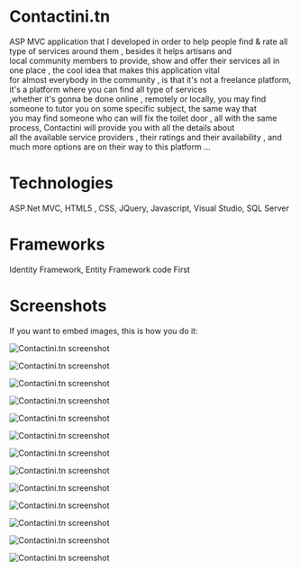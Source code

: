 # Contactini.tn

ASP MVC application that I developed in order to help people find & rate all type of services around them , besides it helps artisans and  
local community members to provide, show and offer their services all in one place , the cool idea that makes this application vital  
for almost everybody in the community , is that it's not a freelance platform, it's a platform where you can find all type of services  
,whether it's gonna be done online , remotely or locally, you may find someone to tutor you on some specific subject, the same way that  
you may find someone who can will fix the toilet door , all with the same process, Contactini will provide you with all the details about  
all the available service providers , their ratings and their availability , and much more options are on their way to this platform ...  

# Technologies 

ASP.Net MVC, HTML5 , CSS, JQuery, Javascript, Visual Studio, SQL Server  

# Frameworks  

Identity Framework, Entity Framework code First  

# Screenshots  

If you want to embed images, this is how you do it:

![Contactini.tn screenshot](https://i.ibb.co/k5MbBBN/acc-missions2.png)  

![Contactini.tn screenshot](https://i.ibb.co/XjS7Xms/add-mission.png)  

![Contactini.tn screenshot](https://i.ibb.co/sVsTP3q/candidature.png)  

![Contactini.tn screenshot](https://i.ibb.co/R0N4HgB/Contact-Prestataire.png)  

![Contactini.tn screenshot](https://i.ibb.co/WWQV2WY/deja-postul.png)  

![Contactini.tn screenshot](https://i.ibb.co/Lx7d1hP/details-du-candidature.png) 

![Contactini.tn screenshot](https://i.ibb.co/MMFMCQT/edit-Profile.png)  

![Contactini.tn screenshot](https://i.ibb.co/tcgrY2v/footer.png)  

![Contactini.tn screenshot](https://i.ibb.co/BsSzN54/Mescandidature.png)  

![Contactini.tn screenshot](https://i.ibb.co/9tX4dst/full.png)  

![Contactini.tn screenshot](https://i.ibb.co/QQZsx9j/new-candidature.png)  

![Contactini.tn screenshot](https://i.ibb.co/r4v4ZGG/newnew.png)  

![Contactini.tn screenshot](https://i.ibb.co/hCMBhZX/Postuler.png)  

